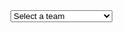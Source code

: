 
<html>
<head>
    <title>NFL Team Data Visualizer</title>
    <script src="https://cdn.jsdelivr.net/npm/chart.js"></script>
</head>
<body>
    <div>
        <select id="teamSelector">
            <option value="">Select a team</option>
            <option value="NE">New England Patriots</option>
            <option value="KC">Kansas City Chiefs</option>
            <option value="TB">Tampa Bay Buccaneers</option>
            <!-- Add more teams as needed -->
        </select>
    </div>
    <div>
        <canvas id="chart"></canvas>
    </div>

  <script>
        document.addEventListener("DOMContentLoaded", function () {
            var teamSelector = document.getElementById("teamSelector");
            var chartCanvas = document.getElementById("chart");
            var ctx = chartCanvas.getContext("2d");
            var chart;

            // Define your team data
            var teamData = {
                NE: {
                    label: "New England Patriots",
                    data: [50, 60, 70, 80, 90] // Example data, replace with your own
                },
                KC: {
                    label: "Kansas City Chiefs",
                    data: [70, 80, 90, 80, 70] // Example data, replace with your own
                },
                TB: {
                    label: "Tampa Bay Buccaneers",
                    data: [80, 70, 60, 50, 40] // Example data, replace with your own
                }
                // Add more teams with their respective data
            };

            // Function to update the chart
            function updateChart(team) {
                var data = teamData[team].data;
                var label = teamData[team].label;

                if (chart) {
                    chart.destroy();
                }

                chart = new Chart(ctx, {
                    type: "bar",
                    data: {
                        labels: ["Metric 1", "Metric 2", "Metric 3", "Metric 4", "Metric 5"],
                        datasets: [
                            {
                                label: label,
                                data: data,
                                backgroundColor: "rgba(75, 192, 192, 0.6)",
                                borderColor: "rgba(75, 192, 192, 1)",
                                borderWidth: 1
                            }
                        ]
                    },
                    options: {
                        responsive: true,
                        scales: {
                            y: {
                                beginAtZero: true
                            }
                        }
                    }
                });
            }

            // Event listener for team selection
            teamSelector.addEventListener("change", function () {
                var selectedTeam = teamSelector.value;
                if (selectedTeam) {
                    updateChart(selectedTeam);
                }
            });
        });
    </script>
</body>
</html>
